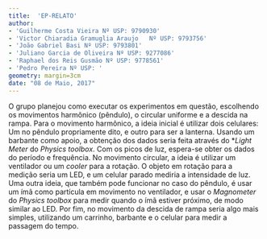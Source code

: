 ```yaml
---
title:  'EP-RELATO'
author:
- 'Guilherme Costa Vieira Nº USP: 9790930'
- 'Victor Chiaradia Gramuglia Araujo   Nº USP: 9793756'
- 'João Gabriel Basi Nº USP: 9793801'
- 'Juliano Garcia de Oliveira Nº USP: 9277086'
- 'Raphael dos Reis Gusmão Nº USP: 9778561'
- 'Pedro Pereira Nº USP: '
geometry: margin=3cm
date: "08 de Maio, 2017"
---
```


O grupo planejou como executar os experimentos em questão, escolhendo os movimentos harmônico (pêndulo), o circular uniforme e a descida na rampa.
Para o movimento harmônico, a ideia inicial é utilizar dois celulares: Um no pêndulo propriamente dito, e outro para ser a lanterna. Usando um barbante como apoio, a obtenção dos dados seria feita através do **Light Meter* do *Physics toolbox*. Com os picos de luz, espera-se obter os dados do período e frequência.
No movimento circular, a ideia é utilizar um ventilador ou um *cooler* para a rotação. O objeto em rotação para a medição seria um LED, e um celular parado mediria a intensidade de luz. Uma outra ideia, que também pode funcionar no caso do pêndulo, é usar um ímã como partícula em movimento no ventilador, e usar o *Magnometer* do *Physics toolbox* para medir quando o ímã estiver próximo, de modo similar ao LED.
Por fim, no movimento da descida de rampa seria algo mais simples, utilizando um carrinho, barbante e o celular para medir a passagem do tempo.
